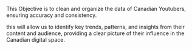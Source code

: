 
This Objective is to clean and organize the data of Canadian Youtubers, ensuring accuracy and consistency.

this will allow us to identify key trends, patterns, and insights from their content and audience, providing a clear picture of their influence in the Canadian digital space.
